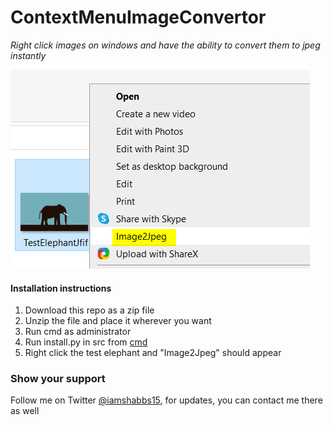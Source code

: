 # ContextMenuImageConvertor
_Right click images on windows and have the ability to convert them to jpeg instantly_

![Image](https://raw.githubusercontent.com/shabbs15/ContextMenuImageConvertor/main/MEJPPqhAMi.png)

#### Installation instructions

1. Download this repo as a zip file
2. Unzip the file and place it wherever you want
3. Run cmd as administrator
4. Run install.py in src from [cmd](https://www.wikihow.com/Use-Windows-Command-Prompt-to-Run-a-Python-File)
5. Right click the test elephant and "Image2Jpeg" should appear

### Show your support

Follow me on Twitter [@iamshabbs15](https://twitter.com/iamshabbs15), for updates, you can contact me there as well
